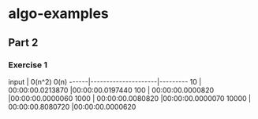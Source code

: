 # algo-examples


## Part 2 
### Exercise 1

input |  0(n^2)              0(n)
------|---------------------|---------
10    |  00:00:00.0213870   |00:00:00.0197440
100   |  00:00:00.0000820   |00:00:00.0000060
1000  |  00:00:00.0080820   |00:00:00.0000070
10000 |  00:00:00.8080720   |00:00:00.0000620